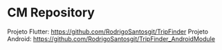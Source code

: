 # CM Repository

Projeto Flutter: https://github.com/RodrigoSantosgit/TripFinder
Projeto Android: https://github.com/RodrigoSantosgit/TripFinder_AndroidModule
